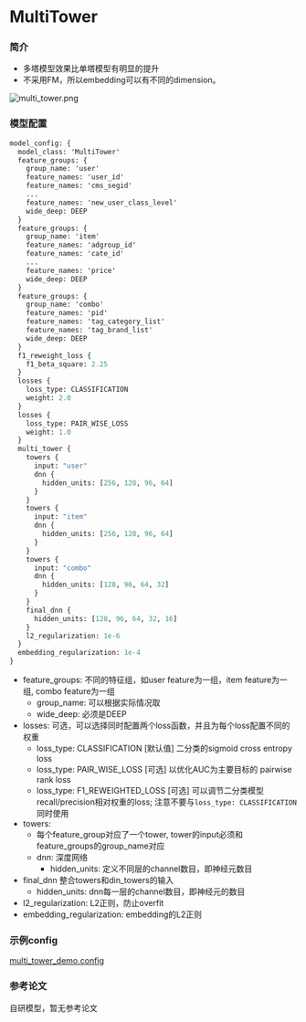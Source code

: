 # MultiTower

### 简介

- 多塔模型效果比单塔模型有明显的提升
- 不采用FM，所以embedding可以有不同的dimension。

![multi_tower.png](../../images/models/multi_tower.png)

### 模型配置

```protobuf
model_config: {
  model_class: 'MultiTower'
  feature_groups: {
    group_name: 'user'
    feature_names: 'user_id'
    feature_names: 'cms_segid'
    ...
    feature_names: 'new_user_class_level'
    wide_deep: DEEP
  }
  feature_groups: {
    group_name: 'item'
    feature_names: 'adgroup_id'
    feature_names: 'cate_id'
    ...
    feature_names: 'price'
    wide_deep: DEEP
  }
  feature_groups: {
    group_name: 'combo'
    feature_names: 'pid'
    feature_names: 'tag_category_list'
    feature_names: 'tag_brand_list'
    wide_deep: DEEP
  }
  f1_reweight_loss {
    f1_beta_square: 2.25
  }
  losses {
    loss_type: CLASSIFICATION
    weight: 2.0
  }
  losses {
    loss_type: PAIR_WISE_LOSS
    weight: 1.0
  }
  multi_tower {
    towers {
      input: "user"
      dnn {
        hidden_units: [256, 128, 96, 64]
      }
    }
    towers {
      input: "item"
      dnn {
        hidden_units: [256, 128, 96, 64]
      }
    }
    towers {
      input: "combo"
      dnn {
        hidden_units: [128, 96, 64, 32]
      }
    }
    final_dnn {
      hidden_units: [128, 96, 64, 32, 16]
    }
    l2_regularization: 1e-6
  }
  embedding_regularization: 1e-4
}
```

- feature_groups: 不同的特征组，如user feature为一组，item feature为一组, combo feature为一组
  - group_name: 可以根据实际情况取
  - wide_deep: 必须是DEEP
- losses: 可选，可以选择同时配置两个loss函数，并且为每个loss配置不同的权重
  - loss_type: CLASSIFICATION [默认值] 二分类的sigmoid cross entropy loss
  - loss_type: PAIR_WISE_LOSS [可选] 以优化AUC为主要目标的 pairwise rank loss
  - loss_type: F1_REWEIGHTED_LOSS [可选] 可以调节二分类模型recall/precision相对权重的loss; 注意不要与`loss_type: CLASSIFICATION`同时使用
- towers:
  - 每个feature_group对应了一个tower, tower的input必须和feature_groups的group_name对应
  - dnn: 深度网络
    - hidden_units: 定义不同层的channel数目，即神经元数目
- final_dnn 整合towers和din_towers的输入
  - hidden_units: dnn每一层的channel数目，即神经元的数目
- l2_regularization: L2正则，防止overfit
- embedding_regularization: embedding的L2正则

### 示例config

[multi_tower_demo.config](https://easyrec.oss-cn-beijing.aliyuncs.com/config/multi-tower.config)

### 参考论文

自研模型，暂无参考论文
